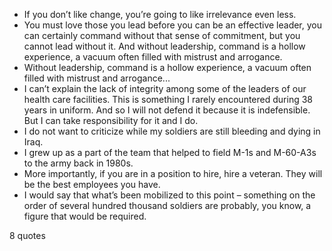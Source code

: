  - If you don’t like change, you’re going to like irrelevance even less.
 - You must love those you lead before you can be an effective leader, you can certainly command without that sense of commitment, but you cannot lead without it. And without leadership, command is a hollow experience, a vacuum often filled with mistrust and arrogance.
 - Without leadership, command is a hollow experience, a vacuum often filled with mistrust and arrogance...
 - I can’t explain the lack of integrity among some of the leaders of our health care facilities. This is something I rarely encountered during 38 years in uniform. And so I will not defend it because it is indefensible. But I can take responsibility for it and I do.
 - I do not want to criticize while my soldiers are still bleeding and dying in Iraq.
 - I grew up as a part of the team that helped to field M-1s and M-60-A3s to the army back in 1980s.
 - More importantly, if you are in a position to hire, hire a veteran. They will be the best employees you have.
 - I would say that what’s been mobilized to this point – something on the order of several hundred thousand soldiers are probably, you know, a figure that would be required.

8 quotes